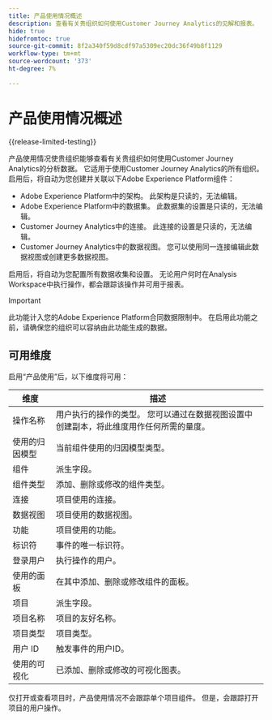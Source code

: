 ```yaml
---
title: 产品使用情况概述
description: 查看有关贵组织如何使用Customer Journey Analytics的见解和报表。
hide: true
hidefromtoc: true
source-git-commit: 8f2a340f59d8cdf97a5309ec20dc36f49b8f1129
workflow-type: tm+mt
source-wordcount: '373'
ht-degree: 7%

---
```


# 产品使用情况概述

{{release-limited-testing}}

产品使用情况使贵组织能够查看有关贵组织如何使用Customer Journey Analytics的分析数据。 它适用于使用Customer Journey Analytics的所有组织。 启用后，将自动为您创建并关联以下Adobe Experience Platform组件：

* Adobe Experience Platform中的架构。 此架构是只读的，无法编辑。
* Adobe Experience Platform中的数据集。 此数据集的设置是只读的，无法编辑。
* Customer Journey Analytics中的连接。 此连接的设置是只读的，无法编辑。
* Customer Journey Analytics中的数据视图。 您可以使用同一连接编辑此数据视图或创建更多数据视图。

启用后，将自动为您配置所有数据收集和设置。 无论用户何时在Analysis Workspace中执行操作，都会跟踪该操作并可用于报表。

>[!IMPORTANT]
>
>此功能计入您的Adobe Experience Platform合同数据限制中。 在启用此功能之前，请确保您的组织可以容纳由此功能生成的数据。

## 可用维度

启用“产品使用”后，以下维度将可用：

| 维度 | 描述 |
| --- | --- |
| 操作名称 | 用户执行的操作的类型。 您可以通过在数据视图设置中创建副本，将此维度用作任何所需的量度。 |
| 使用的归因模型 | 当前组件使用的归因模型类型。 |
| 组件 | 派生字段。 |
| 组件类型 | 添加、删除或修改的组件类型。 |
| 连接 | 项目使用的连接。 |
| 数据视图 | 项目使用的数据视图。 |
| 功能 | 项目使用的功能。 |
| 标识符 | 事件的唯一标识符。 |
| 登录用户 | 执行操作的用户。 |
| 使用的面板 | 在其中添加、删除或修改组件的面板。 |
| 项目 | 派生字段。 |
| 项目名称 | 项目的友好名称。 |
| 项目类型 | 项目类型。 |
| 用户 ID | 触发事件的用户ID。 |
| 使用的可视化 | 已添加、删除或修改的可视化图表。 |

仅打开或查看项目时，产品使用情况不会跟踪单个项目组件。 但是，会跟踪打开项目的用户操作。
